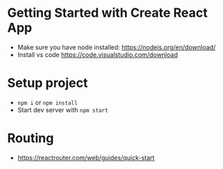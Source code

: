 # Getting Started with Create React App
- Make sure you have node installed: https://nodejs.org/en/download/
- Install vs code https://code.visualstudio.com/download

# Setup project
- `npm i` or `npm install` 
- Start dev server with `npm start`

# Routing
- https://reactrouter.com/web/guides/quick-start